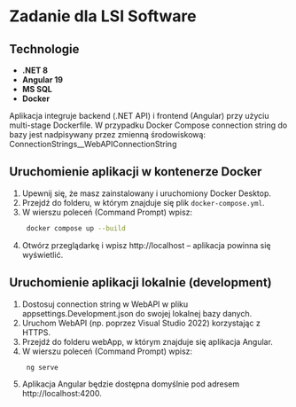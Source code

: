 # Zadanie dla LSI Software

## Technologie
- **.NET 8**
- **Angular 19**
- **MS SQL**
- **Docker**

Aplikacja integruje backend (.NET API) i frontend (Angular) przy użyciu multi-stage Dockerfile.
W przypadku Docker Compose connection string do bazy jest nadpisywany przez zmienną środowiskową: ConnectionStrings__WebAPIConnectionString


## Uruchomienie aplikacji w kontenerze Docker

1. Upewnij się, że masz zainstalowany i uruchomiony Docker Desktop.
2. Przejdź do folderu, w którym znajduje się plik `docker-compose.yml`.
3. W wierszu poleceń (Command Prompt) wpisz:
   ```bash
	docker compose up --build
4. Otwórz przeglądarkę i wpisz http://localhost – aplikacja powinna się wyświetlić.


## Uruchomienie aplikacji lokalnie (development)

1. Dostosuj connection string w WebAPI w pliku appsettings.Development.json do swojej lokalnej bazy danych.
2. Uruchom WebAPI (np. poprzez Visual Studio 2022) korzystając z HTTPS.
3. Przejdź do folderu webApp, w którym znajduje się aplikacja Angular.
4. W wierszu poleceń (Command Prompt) wpisz:
   ```bash
	ng serve
5. Aplikacja Angular będzie dostępna domyślnie pod adresem http://localhost:4200.